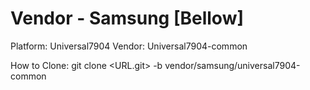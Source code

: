 # Vendor - Samsung [Bellow]
Platform: Universal7904
Vendor: Universal7904-common

How to Clone:
git clone <URL.git> -b <branch> vendor/samsung/universal7904-common

